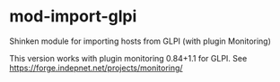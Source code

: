 mod-import-glpi
===============

Shinken module for importing hosts from GLPI (with plugin Monitoring)

This version works with plugin monitoring 0.84+1.1 for GLPI.
See https://forge.indepnet.net/projects/monitoring/
